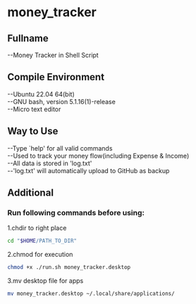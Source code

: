 # money_tracker
## Fullname
--Money Tracker in Shell Script<br />
## Compile Environment
--Ubuntu 22.04 64(bit)<br />
--GNU bash, version 5.1.16(1)-release<br />
--Micro text editor<br />
## Way to Use
--Type `help' for all valid commands<br/>
--Used to track your money flow(including Expense & Income)<br/>
--All data is stored in 'log.txt'<br/>
--'log.txt' will automatically upload to GitHub as backup<br/>
## Additional
### Run following commands before using:
1.chdir to right place<br/>
```sh
cd "$HOME/PATH_TO_DIR"
```
2.chmod for execution<br/>
```sh
chmod +x ./run.sh money_tracker.desktop
```  
3.mv desktop file for apps
```sh
mv money_tracker.desktop ~/.local/share/applications/ 
```
